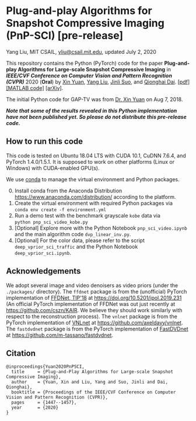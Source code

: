# Plug-and-play Algorithms for Snapshot Compressive Imaging (PnP-SCI) [pre-release]
Yang Liu, MIT CSAIL, yliu@csail.mit.edu, updated July 2, 2020 

This repository contains the Python (PyTorch) code for the paper **Plug-and-play Algorithms for Large-scale Snapshot Compressive Imaging** in ***IEEE/CVF Conference on Computer Vision and Pattern Recognition (CVPR)*** 2020 (**Oral**) by [Xin Yuan](https://www.bell-labs.com/usr/x.yuan), [Yang Liu](https://liuyang12.github.io/), [Jinli Suo](https://sites.google.com/site/suojinli/), and [Qionghai Dai](http://media.au.tsinghua.edu.cn/).
[[pdf]](https://arxiv.org/pdf/2003.13654 "arXiv preprint")   [[MATLAB code]](https://github.com/liuyang12/PnP-SCI "github repository for MATLAB code")   [[arXiv]](https://arxiv.org/abs/2003.13654 "arXiv preprint"). 

The initial Python code for GAP-TV was from [Dr. Xin Yuan](https://www.bell-labs.com/usr/x.yuan) on Aug 7, 2018.

***Note that some of the results revealed in this Python implementation have not been published yet. So please do not distribute this pre-release code.***

## How to run this code
This code is tested on Ubuntu 18.04 LTS with CUDA 10.1, CuDNN 7.6.4, and PyTorch 1.4.0/1.5.1. It is supposed to work on other platforms (Linux or Windows) with CUDA-enabled GPU(s). 

We use [conda](https://www.anaconda.com/distribution/) to manage the virtual environment and Python packages.

0. Install conda from the Anaconda Distribution https://www.anaconda.com/distribution/ according to the platform.
1. Create the virtual environment with required Python packages via  
`conda env create -f environment.yml`
2. Run a demo test with the benchmark grayscale `kobe` data via  
`python pnp_sci_video_kobe.py`
3. [Optional] Explore more with the Python Notebook `pnp_sci_video.ipynb` and the main algorithm code `dvp_linear_inv.py`.
4. [Optional] For the color data, please refer to the script `deep_vprior_sci_traffic` and the Python Notebook `deep_vprior_sci.ipynb`.

## Acknowledgements
We adopt several image and video denoisers as video priors (under the `./packages/` directory). The `ffdnet` package is from the (unofficial) PyTorch implementation of [FFDNet, TIP'18](https://doi.org/10.1109/TIP.2018.2839891) at https://doi.org/10.5201/ipol.2019.231 (An official PyTorch implementation of FFDNet was out just recently at https://github.com/cszn/KAIR. We believe they should work similarly with respect to the reconstruction process). The `vnlnet` package is from the PyTorch implementation of [VNLnet](https://arxiv.org/abs/1811.12758) at https://github.com/axeldavy/vnlnet. The `fastdvdnet` package is from the PyTorch implementation of [FastDVDnet](https://arxiv.org/abs/1907.01361) at https://github.com/m-tassano/fastdvdnet.

## Citation
```
@inproceedings{Yuan2020PnPSCI,
  title     = {Plug-and-Play Algorithms for Large-scale Snapshot Compressive Imaging},
  author    = {Yuan, Xin and Liu, Yang and Suo, Jinli and Dai, Qionghai},
  booktitle = {Proceedings of the IEEE/CVF Conference on Computer Vision and Pattern Recognition (CVPR)},
  pages     = {1447--1457},
  year      = {2020}
}
```